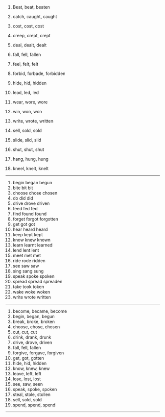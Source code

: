 1. Beat, beat, beaten
2. catch, caught, caught
3. cost, cost, cost
4. creep, crept, crept
5. deal, dealt, dealt
6. fall, fell, fallen
7. feel, felt, felt
8. forbid, forbade, forbidden
9. hide, hid, hidden
10. lead, led, led

11. wear, wore, wore
12. win, won, won
13. write, wrote, written
14. sell, sold, sold
15. slide, slid, slid
16. shut, shut, shut
17. hang, hung, hung
18. kneel, knelt, knelt
---
1. begin began begun
2. bite bit bit
3. choose chose chosen
4. do did did
5. drive drove driven
6. feed fed fed
7. find found found
8. forget forgot forgotten
9. get got got
10. hear heard heard
11. keep kept kept
12. know knew known
13. learn learnt learned
14. lend lent lent
15. meet met met
16. ride rode ridden
17. see saw saw
18. sing sang sung
19. speak spoke spoken
20. spread spread spreaden
21. take took token
22. wake woke woken
23. write wrote written
---
1. become, became, become
2. begin, began, begun
3. break, broke, broken
4. choose, chose, chosen
5. cut, cut, cut
6. drink, drank, drunk
7. drive, drove, driven
8. fall, fell, fallen
9. forgive, forgave, forgiven
10. get, got, gotten
11. hide, hid, hidden
12. know, knew, knew
13. leave, left, left
14. lose, lost, lost
15. see, saw, seen
16. speak, spoke, spoken
17. steal, stole, stollen
18. sell, sold, sold
19. spend, spend, spend
---

